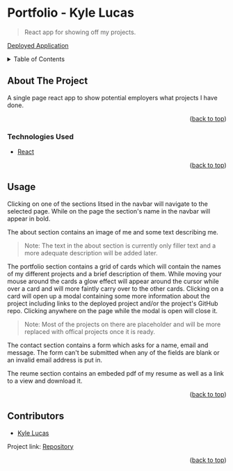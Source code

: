 # Portfolio - Kyle Lucas
> React app for showing off my projects.

[Deployed Application](https://kwlucas.github.io/Portfolio-Kyle-Lucas/)

<div id="top"></div>

<!-- TABLE OF CONTENTS -->
<details>
  <summary>Table of Contents</summary>
  <ol>
    <li>
      <a href="#about-the-project">About The Project</a>
      <ul>
        <li><a href="#technologies-used">Technologies Used</a></li>
      </ul>
    </li>
    <li><a href="#usage">Usage</a></li>
    <li><a href="#contributors">Contributors</a></li>
  </ol>
</details>



<!-- ABOUT THE PROJECT -->
## About The Project
A single page react app to show potential employers what projects I have done.

<p align="right">(<a href="#top">back to top</a>)</p>

### Technologies Used

* [React](https://reactjs.org/)

<p align="right">(<a href="#top">back to top</a>)</p>

<!-- USAGE EXAMPLES -->
## Usage

Clicking on one of the sections litsed in the navbar will navigate to the selected page. While on the page the section's name in the navbar will appear in bold.

The about section contains an image of me and some text describing me.
> Note: The text in the about section is currently only filler text and a more adequate description will be added later.

The portfolio section contains a grid of cards which will contain the names of my different projects and a brief description of them. While moving your mouse around the cards a glow effect will appear around the cursor while over a card and will more faintly carry over to the other cards. Clicking on a card will open up a modal containing some more information about the project including links to the deployed project and/or the project's GitHub repo. Clicking anywhere on the page while the modal is open will close it.
> Note: Most of the projects on there are placeholder and will be more replaced with offical projects once it is ready.

The contact section contains a form which asks for a name, email and message. The form can't be submitted when any of the fields are blank or an invalid email address is put in.

The reume section contains an embeded pdf of my resume as well as a link to a view and download it.


<p align="right">(<a href="#top">back to top</a>)</p>



<!-- CONTACT -->
## Contributors

* [Kyle Lucas](https://github.com/kwlucas)

Project link: [Repository](https://github.com/kwlucas/Portfolio-Kyle-Lucas)

<p align="right">(<a href="#top">back to top</a>)</p>
